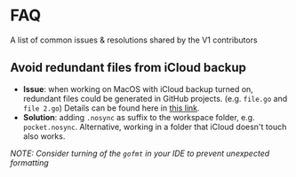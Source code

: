 # FAQ

A list of common issues & resolutions shared by the V1 contributors

## Avoid redundant files from iCloud backup

* **Issue**: when working on MacOS with iCloud backup turned on, redundant files could be generated in GitHub projects. (e.g. `file.go` and `file 2.go`) Details can be found here in [this link](https://stackoverflow.com/a/62387243).
* **Solution**: adding `.nosync` as suffix to the workspace folder, e.g. `pocket.nosync`. Alternative, working in a folder that iCloud doesn't touch also works.

_NOTE: Consider turning of the `gofmt` in your IDE to prevent unexpected formatting_

<!-- GITHUB_WIKI: guides/development/FAQ -->
